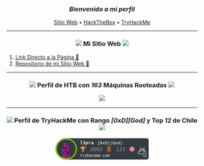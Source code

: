 <h3 align="center">
   <i>Bienvenido a mi perfil</i>
  
</h3>
   
<p align="center">
  <a href="https://kaniehuest.github.io">Sitio Web</a> •
  <a href="https://app.hackthebox.com/profile/420577">HackTheBox</a> •
  <a href="https://tryhackme.com/p/l3pra">TryHackMe</a>
</p>

---

<h3 align="center">
  <img src="https://img.icons8.com/material-outlined/30/689d6a/source-code.png"/>
  Mi Sitio Web
  <img src="https://img.icons8.com/material-outlined/30/689d6a/source-code.png"/>
</h3>
 
 
<!-- WEB:START -->
1.  <a href="https://kaniehuest.github.io">Link Directo a la Página :penguin:</a> 
2.  <a href="https://github.com/kaniehuest/kaniehuest.github.io">Repositorio de mi Sitio Web 👋</a>
<!-- WEB:END -->
 
--- 
  
<h3 align="center">  
  <img src="https://img.icons8.com/material-outlined/30/689d6a/cafe.png"/>
  Perfil de HTB con <i>163</i> Máquinas Rooteadas
  <img src="https://img.icons8.com/material-outlined/30/689d6a/cafe.png"/>
</h3>
 
<p align="center">
  <a href="https://app.hackthebox.com/profile/420577"><img src="http://www.hackthebox.eu/badge/image/420577"></img></a> 
<p>
  
---

<h3 align="center">  
  <img src="https://img.icons8.com/material-outlined/30/689d6a/cafe.png"/>
  Perfil de TryHackMe con Rango <i>[0xD][God]</i> y Top <i>12</i> de Chile
  <img src="https://img.icons8.com/material-outlined/30/689d6a/cafe.png"/>
</h3>
 
<p align="center">
   <a href="https://tryhackme.com/p/l3pra"><img src="./imagenes/thm.png"></img></a>
</p>
